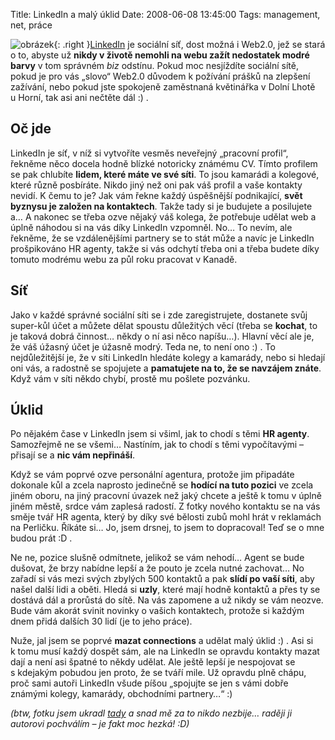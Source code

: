 Title: LinkedIn a malý úklid
Date: 2008-06-08 13:45:00
Tags: management, net, práce

![obrázek](|filename|/images/57.jpg){: .right }[LinkedIn](http://www.linkedin.com) je sociální síť, dost možná i Web2.0, jež se stará o to, abyste už **nikdy v životě nemohli na webu zažít nedostatek modré barvy** v tom správném *biz* odstínu. Pokud moc nesjíždíte sociální sítě, pokud je pro vás „slovo“ Web2.0 důvodem k požívání prášků na zlepšení zažívání, nebo pokud jste spokojeně zaměstnaná květinářka v Dolní Lhotě u Horní, tak asi ani nečtěte dál :) .

## Oč jde

LinkedIn je síť, v níž si vytvoříte vesměs neveřejný „pracovní profil“, řekněme něco docela hodně blízké notoricky známému CV. Tímto profilem se pak chlubíte **lidem, které máte ve své síti**. To jsou kamarádi a kolegové, které různě posbíráte. Nikdo jiný než oni pak váš profil a vaše kontakty nevidí. K čemu to je? Jak vám řekne každý úspěšnější podnikající, **svět byznysu je založen na kontaktech**. Takže tady si je budujete a posilujete a… A nakonec se třeba ozve nějaký váš kolega, že potřebuje udělat web a úplně náhodou si na vás díky LinkedIn vzpomněl. No… To nevím, ale řekněme, že se vzdálenějšími partnery se to stát může a navíc je LinkedIn prošpikováno HR agenty, takže si vás odchytí třeba oni a třeba budete díky tomuto modrému webu za půl roku pracovat v Kanadě.

## Síť

Jako v každé správné sociální síti se i zde zaregistrujete, dostanete svůj super-kůl účet a můžete dělat spoustu důležitých věcí (třeba se **kochat**, to je taková dobrá činnost… někdy o ní asi něco napíšu…). Hlavní věcí ale je, že váš úžasný účet je úžasně modrý. Teda ne, to není ono :) . To nejdůležitější je, že v síti LinkedIn hledáte kolegy a kamarády, nebo si hledají oni vás, a radostně se spojujete a **pamatujete na to, že se navzájem znáte**. Když vám v síti někdo chybí, prostě mu pošlete pozvánku.

## Úklid

Po nějakém čase v LinkedIn jsem si všiml, jak to chodí s těmi **HR agenty**. Samozřejmě ne se všemi… Nastíním, jak to chodí s těmi vypočítavými – přisají se a **nic vám nepřináší**.

Když se vám poprvé ozve personální agentura, protože jim připadáte dokonale kůl a zcela naprosto jedinečně se **hodící na tuto pozici** ve zcela jiném oboru, na jiný pracovní úvazek než jaký chcete a ještě k tomu v úplně jiném městě, srdce vám zaplesá radostí. Z fotky nového kontaktu se na vás směje tvář HR agenta, který by díky své bělosti zubů mohl hrát v reklamách na Perličku. Říkáte si… Jo, jsem drsnej, to jsem to dopracoval! Teď se o mne budou prát :D .

Ne ne, pozice slušně odmítnete, jelikož se vám nehodí… Agent se bude dušovat, že brzy nabídne lepší a že pouto je zcela nutné zachovat… No zařadí si vás mezi svých zbylých 500 kontaktů a pak **slídí po vaší síti**, aby našel další lidi a oběti. Hledá si **uzly**, které mají hodně kontaktů a přes ty se dostává dál a prorůstá do sítě. Na vás zapomene a už nikdy se vám neozve. Bude vám akorát svinit novinky o vašich kontaktech, protože si každým dnem přidá dalších 30 lidí (je to jeho práce).

Nuže, jal jsem se poprvé **mazat connections** a udělat malý úklid :) . Asi si k tomu musí každý dospět sám, ale na LinkedIn se opravdu kontakty mazat dají a není asi špatné to někdy udělat. Ale ještě lepší je nespojovat se s kdejakým pobudou jen proto, že se tváří mile. Už opravdu plně chápu, proč sami autoři LinkedIn všude píšou „spojujte se jen s vámi dobře známými kolegy, kamarády, obchodními partnery…“ :)

*(btw, fotku jsem ukradl [tady](http://www.flickr.com/photos/8633528@N06/576632144/) a snad mě za to nikdo nezbije… raději ji autorovi pochválím – je fakt moc hezká! :D)*